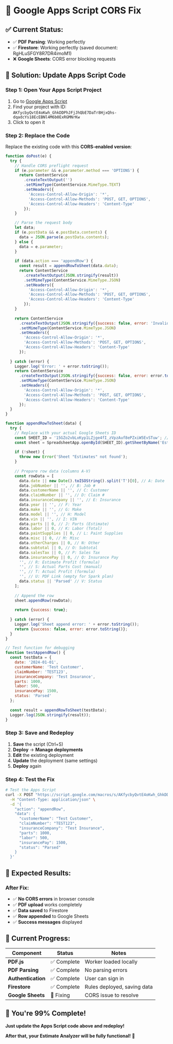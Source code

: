 # 🔧 **Google Apps Script CORS Fix**

## ✅ **Current Status:**
- ✅ **PDF Parsing**: Working perfectly
- ✅ **Firestore**: Working perfectly (saved document: RgHLuSFGY8R7DR4imoM1)
- ❌ **Google Sheets**: CORS error blocking requests

## 🚀 **Solution: Update Apps Script Code**

### **Step 1: Open Your Apps Script Project**
1. Go to [Google Apps Script](https://script.google.com)
2. Find your project with ID: `AKfycbyQvtE4oKwh_GhkDDPhJFjJhQbE7DaTr8HjxQhs-dqadcYs18EcEBNl4M6b0ExRGMNrKw`
3. Click to open it

### **Step 2: Replace the Code**
Replace the existing code with this **CORS-enabled version**:

```javascript
function doPost(e) {
  try {
    // Handle CORS preflight request
    if (e.parameter && e.parameter.method === 'OPTIONS') {
      return ContentService
        .createTextOutput('')
        .setMimeType(ContentService.MimeType.TEXT)
        .setHeaders({
          'Access-Control-Allow-Origin': '*',
          'Access-Control-Allow-Methods': 'POST, GET, OPTIONS',
          'Access-Control-Allow-Headers': 'Content-Type'
        });
    }

    // Parse the request body
    let data;
    if (e.postData && e.postData.contents) {
      data = JSON.parse(e.postData.contents);
    } else {
      data = e.parameter;
    }
    
    if (data.action === 'appendRow') {
      const result = appendRowToSheet(data.data);
      return ContentService
        .createTextOutput(JSON.stringify(result))
        .setMimeType(ContentService.MimeType.JSON)
        .setHeaders({
          'Access-Control-Allow-Origin': '*',
          'Access-Control-Allow-Methods': 'POST, GET, OPTIONS',
          'Access-Control-Allow-Headers': 'Content-Type'
        });
    }
    
    return ContentService
      .createTextOutput(JSON.stringify({success: false, error: 'Invalid action'}))
      .setMimeType(ContentService.MimeType.JSON)
      .setHeaders({
        'Access-Control-Allow-Origin': '*',
        'Access-Control-Allow-Methods': 'POST, GET, OPTIONS',
        'Access-Control-Allow-Headers': 'Content-Type'
      });
      
  } catch (error) {
    Logger.log('Error: ' + error.toString());
    return ContentService
      .createTextOutput(JSON.stringify({success: false, error: error.toString()}))
      .setMimeType(ContentService.MimeType.JSON)
      .setHeaders({
        'Access-Control-Allow-Origin': '*',
        'Access-Control-Allow-Methods': 'POST, GET, OPTIONS',
        'Access-Control-Allow-Headers': 'Content-Type'
      });
  }
}

function appendRowToSheet(data) {
  try {
    // Replace with your actual Google Sheets ID
    const SHEET_ID = '15GZo2vbLxKyp1LZjge4fI_zVpzAuf8ePZxiW5EvSTuw'; // Your Sheet ID
    const sheet = SpreadsheetApp.openById(SHEET_ID).getSheetByName('Estimates');
    
    if (!sheet) {
      throw new Error('Sheet "Estimates" not found');
    }
    
    // Prepare row data (columns A-V)
    const rowData = [
      data.date || new Date().toISOString().split('T')[0], // A: Date
      data.jobNumber || '', // B: Job #
      data.customerName || '', // C: Customer
      data.claimNumber || '', // D: Claim #
      data.insuranceCompany || '', // E: Insurance
      data.year || '', // F: Year
      data.make || '', // G: Make
      data.model || '', // H: Model
      data.vin || '', // I: VIN
      data.parts || 0, // J: Parts (Estimate)
      data.labor || 0, // K: Labor (Total)
      data.paintSupplies || 0, // L: Paint Supplies
      data.misc || 0, // M: Misc
      data.otherCharges || 0, // N: Other
      data.subtotal || 0, // O: Subtotal
      data.salesTax || 0, // P: Sales Tax
      data.insurancePay || 0, // Q: Insurance Pay
      '', // R: Estimate Profit (formula)
      '', // S: Actual Parts Cost (manual)
      '', // T: Actual Profit (formula)
      '', // U: PDF Link (empty for Spark plan)
      data.status || 'Parsed' // V: Status
    ];
    
    // Append the row
    sheet.appendRow(rowData);
    
    return {success: true};
    
  } catch (error) {
    Logger.log('Sheet append error: ' + error.toString());
    return {success: false, error: error.toString()};
  }
}

// Test function for debugging
function testAppendRow() {
  const testData = {
    date: '2024-01-01',
    customerName: 'Test Customer',
    claimNumber: 'TEST123',
    insuranceCompany: 'Test Insurance',
    parts: 1000,
    labor: 500,
    insurancePay: 1500,
    status: 'Parsed'
  };
  
  const result = appendRowToSheet(testData);
  Logger.log(JSON.stringify(result));
}
```

### **Step 3: Save and Redeploy**
1. **Save** the script (Ctrl+S)
2. **Deploy** → **Manage deployments**
3. **Edit** the existing deployment
4. **Update** the deployment (same settings)
5. **Deploy** again

### **Step 4: Test the Fix**
```bash
# Test the Apps Script
curl -X POST "https://script.google.com/macros/s/AKfycbyQvtE4oKwh_GhkDDPhJFjJhQbE7DaTr8HjxQhs-dqadcYs18EcEBNl4M6b0ExRGMNrKw/exec" \
  -H "Content-Type: application/json" \
  -d '{
    "action": "appendRow",
    "data": {
      "customerName": "Test Customer",
      "claimNumber": "TEST123",
      "insuranceCompany": "Test Insurance",
      "parts": 1000,
      "labor": 500,
      "insurancePay": 1500,
      "status": "Parsed"
    }
  }'
```

## 🎯 **Expected Results:**

### **After Fix:**
- ✅ **No CORS errors** in browser console
- ✅ **PDF upload** works completely
- ✅ **Data saved** to Firestore
- ✅ **Row appended** to Google Sheets
- ✅ **Success messages** displayed

## 🎉 **Current Progress:**

| Component | Status | Notes |
|-----------|--------|-------|
| **PDF.js** | ✅ Complete | Worker loaded locally |
| **PDF Parsing** | ✅ Complete | No parsing errors |
| **Authentication** | ✅ Complete | User can sign in |
| **Firestore** | ✅ Complete | Rules deployed, saving data |
| **Google Sheets** | 🔧 Fixing | CORS issue to resolve |

## 🚀 **You're 99% Complete!**

**Just update the Apps Script code above and redeploy!** 

**After that, your Estimate Analyzer will be fully functional!** 🎉
